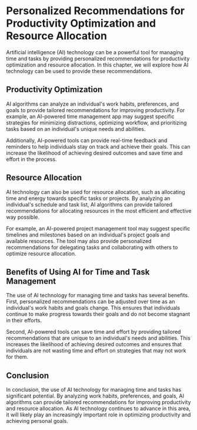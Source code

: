 Personalized Recommendations for Productivity Optimization and Resource Allocation
==============================================================================================================================

Artificial intelligence (AI) technology can be a powerful tool for managing time and tasks by providing personalized recommendations for productivity optimization and resource allocation. In this chapter, we will explore how AI technology can be used to provide these recommendations.

Productivity Optimization
-------------------------

AI algorithms can analyze an individual's work habits, preferences, and goals to provide tailored recommendations for improving productivity. For example, an AI-powered time management app may suggest specific strategies for minimizing distractions, optimizing workflow, and prioritizing tasks based on an individual's unique needs and abilities.

Additionally, AI-powered tools can provide real-time feedback and reminders to help individuals stay on track and achieve their goals. This can increase the likelihood of achieving desired outcomes and save time and effort in the process.

Resource Allocation
-------------------

AI technology can also be used for resource allocation, such as allocating time and energy towards specific tasks or projects. By analyzing an individual's schedule and task list, AI algorithms can provide tailored recommendations for allocating resources in the most efficient and effective way possible.

For example, an AI-powered project management tool may suggest specific timelines and milestones based on an individual's project goals and available resources. The tool may also provide personalized recommendations for delegating tasks and collaborating with others to optimize resource allocation.

Benefits of Using AI for Time and Task Management
-------------------------------------------------

The use of AI technology for managing time and tasks has several benefits. First, personalized recommendations can be adjusted over time as an individual's work habits and goals change. This ensures that individuals continue to make progress towards their goals and do not become stagnant in their efforts.

Second, AI-powered tools can save time and effort by providing tailored recommendations that are unique to an individual's needs and abilities. This increases the likelihood of achieving desired outcomes and ensures that individuals are not wasting time and effort on strategies that may not work for them.

Conclusion
----------

In conclusion, the use of AI technology for managing time and tasks has significant potential. By analyzing work habits, preferences, and goals, AI algorithms can provide tailored recommendations for improving productivity and resource allocation. As AI technology continues to advance in this area, it will likely play an increasingly important role in optimizing productivity and achieving personal goals.
